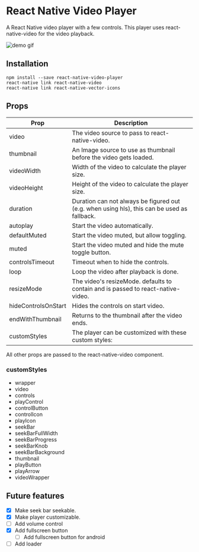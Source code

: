 # React Native Video Player

A React Native video player with a few controls. This player uses
react-native-video for the video playback.


![demo gif](https://raw.githubusercontent.com/cornedor/react-native-video-player/master/demo.gif "Demo GIF")

## Installation

```
npm install --save react-native-video-player
react-native link react-native-video
react-native link react-native-vector-icons
```

## Props

| Prop                | Description                                                                                 |
|---------------------|---------------------------------------------------------------------------------------------|
| video               | The video source to pass to react-native-video.                                             |
| thumbnail           | An Image source to use as thumbnail before the video gets loaded.                           |
| videoWidth          | Width of the video to calculate the player size.                                            |
| videoHeight         | Height of the video to calculate the player size.                                           |
| duration            | Duration can not always be figured out (e.g. when using hls), this can be used as fallback. |
| autoplay            | Start the video automatically.                                                              |
| defaultMuted        | Start the video muted, but allow toggling.                                                  |
| muted               | Start the video muted and hide the mute toggle button.                                      |
| controlsTimeout     | Timeout when to hide the controls.                                                          |
| loop                | Loop the video after playback is done.                                                      |
| resizeMode          | The video's resizeMode. defaults to contain and is passed to react-native-video.            |
| hideControlsOnStart | Hides the controls on start video.                                                          |
| endWithThumbnail    | Returns to the thumbnail after the video ends.                                              |
| customStyles        | The player can be customized with these custom styles:                                      |

All other props are passed to the react-native-video component.

### customStyles

 - wrapper
 - video
 - controls
 - playControl
 - controlButton
 - controlIcon
 - playIcon
 - seekBar
 - seekBarFullWidth
 - seekBarProgress
 - seekBarKnob
 - seekBarBackground
 - thumbnail
 - playButton
 - playArrow
 - videoWrapper

## Future features

- [X] Make seek bar seekable.
- [x] Make player customizable.
- [ ] Add volume control
- [X] Add fullscreen button
  - [ ] Add fullscreen button for android
- [ ] Add loader

